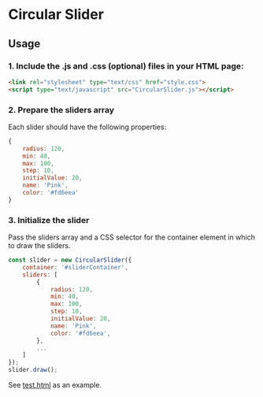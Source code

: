 # Circular Slider

## Usage

### 1. Include the .js and .css (optional) files in your HTML page:

```html
<link rel="stylesheet" type="text/css" href="style.css">
<script type="text/javascript" src="CircularSlider.js"></script>
```

### 2. Prepare the sliders array

Each slider should have the following properties:

```js
{
    radius: 120,
    min: 40,
    max: 100,
    step: 10,
    initialValue: 20,
    name: 'Pink',
    color: '#fd6eea'
}
```

### 3. Initialize the slider

Pass the sliders array and a CSS selector for the container element in which to draw the sliders.

```js
const slider = new CircularSlider({
    container: '#sliderContainer',
    sliders: [
        {
            radius: 120,
            min: 40,
            max: 100,
            step: 10,
            initialValue: 20,
            name: 'Pink',
            color: '#fd6eea',
        },
        ...
    ]
});
slider.draw();
```

See [test.html](test.html) as an example.
